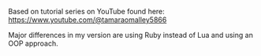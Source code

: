 Based on tutorial series on YouTube found here:
https://www.youtube.com/@tamaraomalley5866

Major differences in my version are using Ruby instead of Lua and using an OOP approach.
